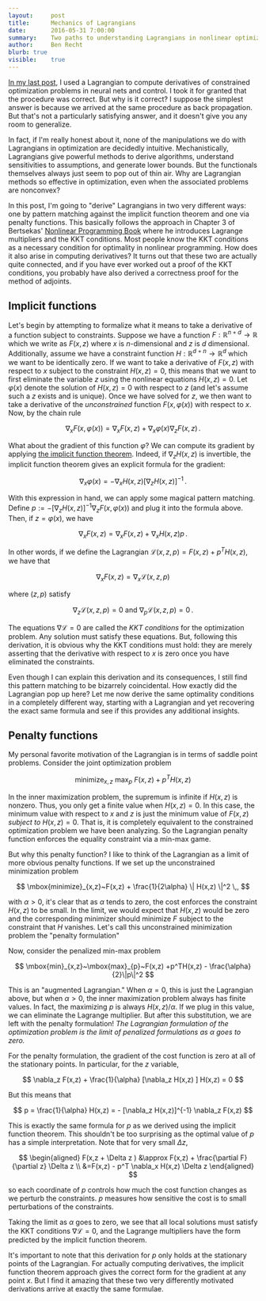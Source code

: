 ```yaml
---
layout:     post
title:      Mechanics of Lagrangians
date:       2016-05-31 7:00:00
summary:    Two paths to understanding Lagrangians in nonlinear optimization
author:     Ben Recht
blurb: true
visible:    true
---
```


[In my last post](http://www.argmin.net/2016/05/18/mates-of-costate/), I used a Lagrangian to compute derivatives of constrained optimization problems in neural nets and control.  I took it for granted that the procedure was correct.  But why is it correct?  I suppose the simplest answer is because we arrived at the same procedure as back propagation.  But that's not a particularly satisfying answer, and it doesn't give you any room to generalize.

In fact, if I'm really honest about it, none of the manipulations we do with Lagrangians in optimization are decidedly intuitive.  Mechanistically, Lagrangians give powerful methods to derive algorithms, understand sensitivities to assumptions, and generate lower bounds. But the functionals themselves always just seem to pop out of thin air.  Why are Lagrangian methods so effective in optimization, even when the associated problems are nonconvex?

In this post, I'm going to "derive" Lagrangians in two very different ways: one by pattern matching against the implicit function theorem and one via penalty functions.  This basically follows the approach in Chapter 3 of Bertsekas' [Nonlinear Programming Book](http://www.athenasc.com/nonlinbook.html) where he introduces Lagrange multipliers and the KKT conditions.  Most people know the KKT conditions as a necessary condition for optimality in nonlinear programming.  How does it also arise in computing derivatives?  It turns out that these two are actually quite connected, and if you have ever worked out a proof of the KKT conditions, you probably have also derived a correctness proof for the method of adjoints.

## Implicit functions

Let's begin by attempting to formalize what it means to take a derivative of a function subject to constraints.  Suppose we have a function $F:\mathbb{R}^{n+d} \rightarrow \mathbb{R}$ which we write as $F(x,z)$ where $x$ is $n$-dimensional and $z$ is $d$ dimensional.  Additionally, assume we have a constraint function $H:\mathbb{R}^{d+n} \rightarrow \mathbb{R}^d$ which we want to be identically zero.  If we want to take a derivative of $F(x,z)$ with respect to $x$ subject to the constraint $H(x,z)=0$, this means that we want to first eliminate the variable $z$ using the nonlinear equations $H(x,z)=0$.  Let $\varphi(x)$ denote the solution of $H(x,z)=0$ with respect to $z$ (and let's assume such a $z$ exists and is unique).  Once we have solved for $z$, we then want to take a derivative of the *unconstrained* function $F(x,\varphi(x))$ with respect to $x$.  Now, by the chain rule

$$
	\nabla_x F(x,\varphi(x)) = \nabla_x F(x,z) + \nabla_x \varphi(x) \nabla_z F(x,z)\,.
$$

What about the gradient of this function $\varphi$?  We can compute its gradient by applying [the implicit function theorem](https://en.wikipedia.org/wiki/Implicit_function_theorem).  Indeed, if $\nabla_z H(x,z)$ is invertible, the implicit function theorem gives an explicit formula for the gradient:

$$
	\nabla_x \varphi(x) = - \nabla_x H(x,z)[\nabla_z H(x,z)]^{-1} \,.
$$

With this expression in hand, we can apply some magical pattern matching. Define $p:= - [\nabla_z H(x,z)]^{-1} \nabla_z F(x,\varphi(x))$ and plug it into the formula above.  Then, if $z=\varphi(x)$, we have

$$
	\nabla_x F(x,z) = \nabla_x F(x,z) + \nabla_x H(x,z) p\,.
$$

In other words, if we define the Lagrangian $\mathcal{L}(x,z,p) = F(x,z) + p^T H(x,z)$, we have that

$$
	\nabla_x F(x,z) = \nabla_x \mathcal{L}(x,z,p)
$$

where $(z,p)$ satisfy

$$
	\nabla_z \mathcal{L}(x,z,p)=0~\mbox{and}~\nabla_p \mathcal{L}(x,z,p)=0\,.
$$

The equations $\nabla \mathcal{L}=0$ are called the *KKT conditions* for the optimization problem.   Any solution must satisfy these equations.  But, following this derivation, it is obvious why the KKT conditions must hold: they are merely asserting that the derivative with respect to $x$ is zero once you have eliminated the constraints.

Even though I can explain this derivation and its consequences, I still find this pattern matching to be bizarrely coincidental.  How exactly did the Lagrangian pop up here?  Let me now derive the same optimality conditions in a completely different way, starting with a Lagrangian and yet recovering the exact same formula and see if this provides any additional insights.

## Penalty functions

My personal favorite motivation of the Lagrangian is in terms of saddle point problems.  Consider the joint optimization problem

$$
	\mbox{minimize}_{x,z}~\mbox{max}_{p}~F(x,z) +p^TH(x,z)
$$  

In the inner maximization problem, the supremum is infinite if $H(x,z)$ is nonzero.  Thus, you only get a finite value when $H(x,z)=0$.  In this case, the minimum value with respect to $x$ and $z$ is just the minimum value of $F(x,z)$ *subject to* $H(x,z)=0$.  That is, it is completely equivalent to the constrained optimization problem we have been analyzing.  So the Lagrangian penalty function enforces the equality constraint via a min-max game.

But why this penalty function?  I like to think of the Lagrangian as a limit of more obvious penalty functions.  If we set up the unconstrained minimization problem

$$
\mbox{minimize}_{x,z}~F(x,z) + \frac{1}{2\alpha} \| H(x,z) \|^2 \,,
$$

with $\alpha>0$, it's clear that as $\alpha$ tends to zero, the cost enforces the constraint $H(x,z)$ to be small.  In the limit, we would expect that $H(x,z)$ would be zero and the corresponding minimizer should minimize $F$ subject to the constraint that $H$ vanishes.  Let's call this unconstrained minimization problem the "penalty formulation"

Now, consider the penalized min-max problem

$$
	\mbox{min}_{x,z}~\mbox{max}_{p}~F(x,z) +p^TH(x,z) - \frac{\alpha}{2}\|p\|^2
$$  

This is an "augmented Lagrangian."  When $\alpha=0$, this is just the Lagrangian above, but when $\alpha>0$, the inner maximization problem always has finite values.  In fact, the maximizing $p$ is always $H(x,z)/\alpha$.  If we plug in this value, we can eliminate the Lagrange multiplier.  But after this substitution, we are left with the penalty formulation!  *The Lagrangian formulation of the optimization problem is the limit of penalized formulations as $\alpha$ goes to zero.*

For the penalty formulation, the gradient of the cost function is zero at all of the  stationary points.  In particular, for the $z$ variable,

$$
	\nabla_z F(x,z) + \frac{1}{\alpha} [\nabla_z H(x,z) ] H(x,z) = 0
$$

But this means that

$$
	p = \frac{1}{\alpha} H(x,z) = - [\nabla_z H(x,z)]^{-1} \nabla_z F(x,z)
$$

This is exactly the same formula for $p$ as we derived using the implicit function theorem. This shouldn't be too surprising as the optimal value of $p$ has a simple interpretation.  Note that for very small $\Delta z$,

$$
\begin{aligned}
	F(x,z + \Delta z )
	&\approx F(x,z) + \frac{\partial F}{\partial z} \Delta z  \\
	&=F(x,z) - p^T \nabla_x H(x,z) \Delta z
\end{aligned}
$$

so each coordinate of $p$ controls how much the cost function changes as we perturb the constraints.  $p$ measures how sensitive the cost is to small perturbations of the constraints.

Taking the limit as $\alpha$ goes to zero, we see that all local solutions must satisfy the KKT conditions $\nabla \mathcal{L}=0$, and the Lagrange multipliers have the form predicted by the implicit function theorem.

It's important to note that this derivation for $p$ only holds at the stationary points of the Lagrangian.  For actually computing derivatives, the implicit function theorem approach gives the correct form for the gradient at any point $x$.  But I find it amazing that these two very differently motivated derivations arrive at exactly the same formulae.
